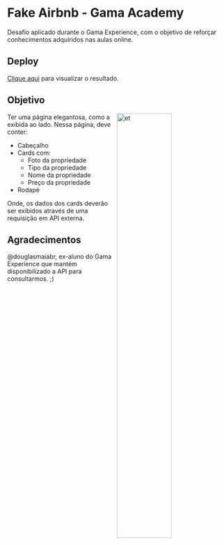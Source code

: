 # Fake Airbnb - Gama Academy

Desafio aplicado durante o Gama Experience, com o objetivo de reforçar conhecimentos adquiridos nas aulas online.

## Deploy

[Clique aqui](https://ullyolima.github.io/airbnb-gama-academy/) para visualizar o resultado.

## Objetivo

<img src="./src/screenshot.png" alt="et" height="50%" width="50%" align="right" />

Ter uma página elegantosa, como a exibida ao lado. Nessa página, deve conter: 

- Cabeçalho
- Cards com:
  - Foto da propriedade
  - Tipo da propriedade
  - Nome da propriedade
  - Preço da propriedade
- Rodapé

Onde, os dados dos cards deverão ser exibidos através de uma requisição em API externa.

## Agradecimentos
@douglasmaiabr, ex-aluno do Gama Experience que mantém disponibilizado a API para consultarmos. ;)
